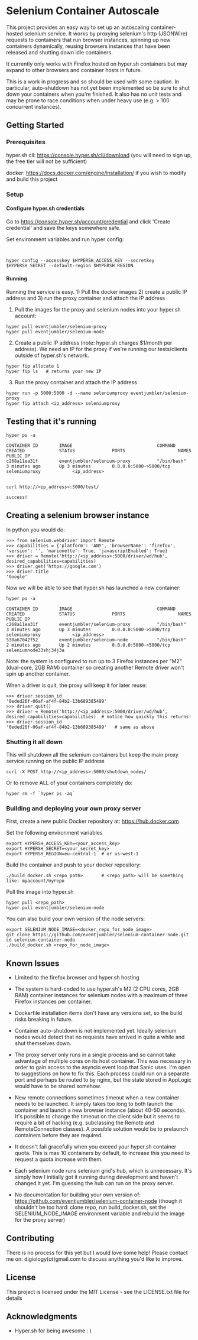 # Selenium Container Autoscale

This project provides an easy way to set up an autoscaling container-hosted selenium service. It works by proxying selenium's http (JSONWire)
requests to containers that run browser instances, spinning up new containers dynamically, reusing browsers instances that have been
released and shutting down idle containers.

It currently only works with Firefox hosted on hyper.sh containers but may expand to other browsers and container hosts in future.

This is a work in progress and so should be used with some caution. In particular, auto-shutdown has not yet been implemented so be sure to shut down
your containers when you're finished. It also has no unit tests and may be prone to race conditions when under heavy use (e.g. > 100 concurrent instances).

## Getting Started

### Prerequisites

hyper.sh cli:  https://console.hyper.sh/cli/download  (you will need to sign up, the free tier will not be sufficient)

docker:        https://docs.docker.com/engine/installation/  if you wish to modify and build this project

### Setup

#### Configure hyper.sh credentials

Go to https://console.hyper.sh/account/credential and click 'Create credential' and save the keys somewhere safe.

Set environment variables and run hyper config:
```


hyper config --accesskey $HYPERSH_ACCESS_KEY --secretkey $HYPERSH_SECRET --default-region $HYPERSH_REGION
```

#### Running

Running the service is easy. 1) Pull the docker images 2) create a public IP address and 3) run the proxy container and attach the IP address

1) Pull the images for the proxy and selenium nodes into your hyper.sh account:
```
hyper pull eventjumbler/selenium-proxy
hyper pull eventjumbler/selenium-node
```

2) Create a public IP address (note: hyper.sh charges $1/month per address). We need an IP for the proxy if we're running our tests/clients outside of hyper.sh's network.
```
hyper fip allocate 1
hyper fip ls   # returns your new IP
```

3) Run the proxy container and attach the IP address
```
hyper run -p 5000:5000 -d --name seleniumproxy eventjumbler/selenium-proxy
hyper fip attach <ip_address> seleniumproxy
```

## Testing that it's running

```
hyper ps -a

CONTAINER ID        IMAGE                                COMMAND             CREATED             STATUS              PORTS                    NAMES                    PUBLIC IP
c268a11ea31f        eventjumbler/selenium-proxy          "/bin/bash"         3 minutes ago       Up 3 minutes        0.0.0.0:5000->5000/tcp   seleniumproxy            <ip_address>


curl http://<ip_address>:5000/test/

success!
```

## Creating a selenium browser instance

In python you would do:

```
>>> from selenium.webdriver import Remote
>>> capabilities = {'platform': 'ANY', 'browserName': 'firefox', 'version': '', 'marionette': True, 'javascriptEnabled': True}
>>> driver = Remote('http://<ip_address>:5000/driver/wd/hub', desired_capabilities=capabilities)
>>> driver.get('https://google.com')
>>> driver.title
'Google'
```

Now we will be able to see that hyper.sh has launched a new container:

```
hyper ps -a

CONTAINER ID        IMAGE                                COMMAND             CREATED             STATUS              PORTS                    NAMES                    PUBLIC IP
c268a11ea31f        eventjumbler/selenium-proxy          "/bin/bash"         3 minutes ago       Up 3 minutes        0.0.0.0:5000->5000/tcp   seleniumproxy            <ip_address>
530a67042f52        eventjumbler/selenium-node           "/bin/bash"         2 minutes ago       Up 2 minutes        0.0.0.0:5000->5000/tcp   seleniumnode33shj34j3a
```

Note: the system is configured to run up to 3 Firefox instances per "M2" (dual-core, 2GB RAM) container so creating another Remote driver won't spin up another container.

When a driver is quit, the proxy will keep it for later reuse:
```
>>> driver.session_id
'0eded26f-06af-af4f-84b2-13b689385499'
>>> driver.quit()
>>> driver = Remote('http://<ip_address>:5000/driver/wd/hub', desired_capabilities=capabilities)  # notice how quickly this returns!
>>> driver.session_id
'0eded26f-06af-af4f-84b2-13b689385499'   # same as above
```

### Shutting it all down

This will shutdown all the selenium containers but keep the main proxy service running on the public IP address
```
curl -X POST http://<ip_address>:5000/shutdown_nodes/
```

Or to remove ALL of your containers completely do:
```
hyper rm -f `hyper ps -aq`
```

### Building and deploying your own proxy server

First, create a new public Docker repository at: https://hub.docker.com

Set the following environment variables
```
export HYPERSH_ACCESS_KEY=<your_access_key>
export HYPERSH_SECRET=<your_secret_key>
export HYPERSH_REGION=eu-central-1  # or us-west-1
```

Build the container and push to your docker repository:
```
./build_docker.sh <repo_path>       # <repo_path> will be something like: myaccount/myrepo
```

Pull the image into hyper.sh
```
hyper pull <repo_path>
hyper pull eventjumbler/selenium-node
```

You can also build your own version of the node servers:
```
export SELENIUM_NODE_IMAGE=<docker_repo_for_node_image>
git clone https://github.com/eventjumbler/selenium-container-node.git
cd selenium-container-node
./build_docker.sh <repo_for_node_image>
```


## Known Issues

* Limited to the firefox browser and hyper.sh hosting

* The system is hard-coded to use hyper.sh's M2 (2 CPU cores, 2GB RAM) container instances for selenium nodes with a maximum of three Firefox instances per container.

* Dockerfile installation items don't have any versions set, so the build risks breaking in future.

* Container auto-shutdown is not implemented yet. Ideally selenium nodes would detect that no requests have arrived in quite a while and shut themselves down.

* The proxy server only runs in a single process and so cannot take advantage of multiple cores on its host container. This was necessary in order to gain access to
the asyncio event loop that Sanic uses. I'm open to suggestions on how to fix this. Each process could run on a separate port and perhaps be routed to by nginx, but
the state stored in AppLogic would have to be shared somehow.

* New remote connections sometimes timeout when a new container needs to be launched. It simply takes too long to both launch
the container and launch a new browser instance (about 40-50 seconds). It's possible to change the timeout on the client side but
it seems to require a bit of hacking (e.g. subclassing the Remote and RemoteConnection classes). A possible solution would be to prelaunch
containers before they are required.

* It doesn't fail gracefully when you exceed your hyper.sh container quota. This is max 10 containers by default, to increase this you need to request a quota increase with them.

* Each selenium node runs selenium grid's hub, which is unnecessary. It's simply how I initially got it running during development and haven't changed it yet. I'm guessing the hub can run on the proxy server.

* No documentation for building your own version of: https://github.com/eventjumbler/selenium-container-node  (though it shouldn't be too hard: clone repo, run build_docker.sh, set the SELENIUM_NODE_IMAGE environment variable and rebuild the image for the proxy server)

## Contributing

There is no process for this yet but I would love some help! Please contact me on: digiology(_at_)gmail.com to discuss anything you'd like to improve.

## License

This project is licensed under the MIT License - see the LICENSE.txt file for details

## Acknowledgments

* Hyper.sh for being awesome : )